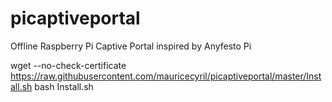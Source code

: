 # picaptiveportal
Offline Raspberry Pi Captive Portal inspired by Anyfesto Pi


wget --no-check-certificate  https://raw.githubusercontent.com/mauricecyril/picaptiveportal/master/Install.sh
bash Install.sh
